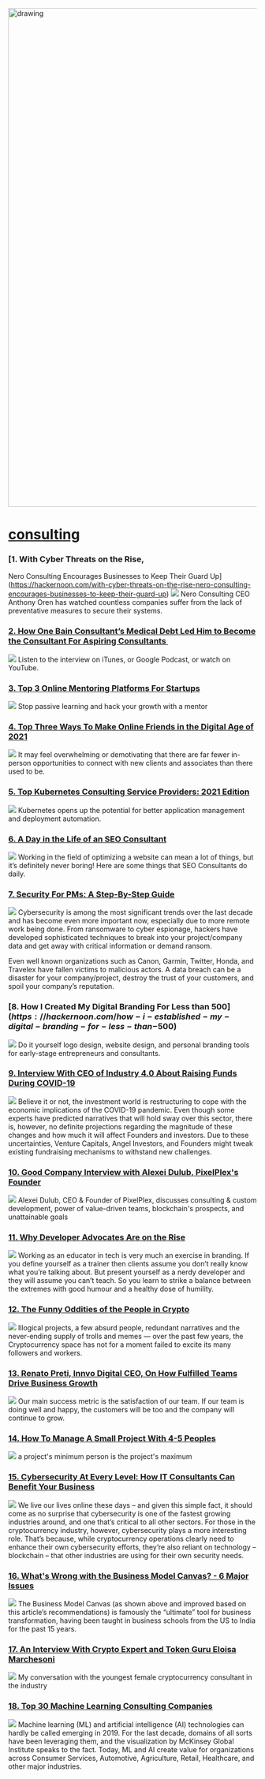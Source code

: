 <img src="https://hackernoon.com/banner-image.png" alt="drawing" width="1012"/>

# [consulting](https://hackernoon.com/tagged/consulting)
### [1. With Cyber Threats on the Rise, 
Nero Consulting Encourages Businesses to Keep Their Guard Up](https://hackernoon.com/with-cyber-threats-on-the-rise-nero-consulting-encourages-businesses-to-keep-their-guard-up)
![](https://cdn.hackernoon.com/images/eQHzh6rz7ETBHLjs0KzCl1Dooqp2-5i93q1d.jpeg)
Nero Consulting CEO Anthony Oren has watched countless companies suffer from the lack of preventative measures to secure their systems. 

### [2. How One Bain Consultant’s Medical Debt Led Him to Become the Consultant For Aspiring Consultants ](https://hackernoon.com/how-one-bain-consultants-medical-debt-led-him-to-become-the-consultant-for-aspiring-consultants-n4543701)
![](https://cdn.hackernoon.com/drafts/1v9436ej.png)
Listen to the interview on iTunes, or Google Podcast, or watch on YouTube.

### [3. Top 3 Online Mentoring Platforms For Startups](https://hackernoon.com/top-3-online-mentoring-platforms-for-startups-jos32tp)
![](https://cdn.hackernoon.com/images/v2kr325o.jpg)
Stop passive learning and hack your growth with a mentor

### [4. Top Three Ways To Make Online Friends in the Digital Age of 2021](https://hackernoon.com/top-three-ways-to-make-online-friends-in-the-digital-age-of-2021-l84m35mb)
![](https://cdn.hackernoon.com/images/MJpFVUEItkSdoh38rYo60VT7RfH3-uo1n28t6.jpeg)
It may feel overwhelming or demotivating that there are far fewer in-person opportunities to connect with new clients and associates than there used to be.

### [5. Top Kubernetes Consulting Service Providers: 2021 Edition](https://hackernoon.com/top-kubernetes-consulting-service-providers-2021-edition-pn1x34sl)
![](https://cdn.hackernoon.com/images/28jKsTvJF6S0FX4wx05Mxv7CMbi1-141q32oy.jpeg)
Kubernetes opens up the potential for better application management and deployment automation. 

### [6. A Day in the Life of an SEO Consultant](https://hackernoon.com/a-day-in-the-life-of-an-seo-consultant)
![](https://cdn.hackernoon.com/images/jqgT8Gx9t1SOHykZlhpVO748LZs2-9b135c1.jpeg)
Working in the field of optimizing a website can mean a lot of things, but it’s definitely never boring! Here are some things that SEO Consultants do daily.

### [7. Security For PMs: A Step-By-Step Guide](https://hackernoon.com/security-for-pms-a-step-by-step-guide-8b1b3tgk)
![](https://firebasestorage.googleapis.com/v0/b/hackernoon-app.appspot.com/o/images%2F3nhao37bBEfHA9RTQ0WNVWfXPD02-0a1b3tqa.jpeg?alt=media&token=13d6ed49-ebdd-445f-8bb8-5501b8353e0a)
Cybersecurity is among the most significant trends over the last decade and has become even more important now, especially due to more remote work being done. From ransomware to cyber espionage, hackers have developed sophisticated techniques to break into your project/company data and get away with critical information or demand ransom.

Even well known organizations such as Canon, Garmin, Twitter, Honda, and Travelex have fallen victims to malicious actors. A data breach can be a disaster for your company/project, destroy the trust of your customers, and spoil your company’s reputation.

### [8. How I Created My Digital Branding For Less than $500](https://hackernoon.com/how-i-established-my-digital-branding-for-less-than-$500)
![](https://cdn.hackernoon.com/images/fC1cY8pYFuOXfyTNZXfEfDpAEnB3-qh039xz.jpeg)
Do it yourself logo design, website design, and personal branding tools for early-stage entrepreneurs and consultants. 

### [9. Interview With CEO of Industry 4.0 About Raising Funds During COVID-19](https://hackernoon.com/interview-with-ceo-of-industry-40-about-raising-funds-during-covid-19-zn4d3yy1)
![](https://cdn.hackernoon.com/drafts/5y1m3yqk.png)
Believe it or not, the investment world is restructuring to cope with the economic implications of the COVID-19 pandemic. Even though some experts have predicted narratives that will hold sway over this sector, there is, however, no definite projections regarding the magnitude of these changes and how much it will affect Founders and investors. Due to these uncertainties, Venture Capitals, Angel Investors, and Founders might tweak existing fundraising mechanisms to withstand new challenges.

### [10. Good Company Interview with Alexei Dulub, PixelPlex's Founder](https://hackernoon.com/good-company-interview-with-alexei-dulub-pixelplexs-founder)
![](https://cdn.hackernoon.com/images/ARCWTrgYpoc531106B2eMedWoT42-tb0371c.jpeg)
Alexei Dulub, CEO & Founder of PixelPlex, discusses consulting & custom development, power of value-driven teams, blockchain's prospects, and unattainable goals

### [11. Why Developer Advocates Are on the Rise](https://hackernoon.com/why-developer-advocates-are-on-the-rise-py1r34hn)
![](https://firebasestorage.googleapis.com/v0/b/hackernoon-app.appspot.com/o/images%2FMJpFVUEItkSdoh38rYo60VT7RfH3-huv28z2.jpeg?alt=media&token=89a8f2c8-6744-4097-b0b8-d17bc5f01f6f)
Working as an educator in tech is very much an exercise in branding. If you define yourself as a trainer then clients assume you don’t really know what you’re talking about. But present yourself as a nerdy developer and they will assume you can’t teach. So you learn to strike a balance between the extremes with good humour and a healthy dose of humility.

### [12. The Funny Oddities of the People in Crypto](https://hackernoon.com/funny-oddities-of-the-people-in-crypto-xcb43xk7)
![](https://cdn.hackernoon.com/images/57az3x62.jpg)
Illogical projects, a few absurd people, redundant narratives and the never-ending supply of trolls and memes — over the past few years, the Cryptocurrency space has not for a moment failed to excite its many followers and workers.

### [13. Renato Preti, Innvo Digital CEO, On How Fulfilled Teams Drive Business Growth](https://hackernoon.com/renato-preti-innvo-digital-ceo-on-how-fulfilled-teams-drive-business-growth)
![](https://cdn.hackernoon.com/images/ec5ExNllSsMuJ8mpsiklMn85GGJ2-sn8w37dy.jpeg)
Our main success metric is the satisfaction of our team. If our team is doing well and happy, the customers will be too and the company will continue to grow. 

### [14. How To Manage A Small Project With 4-5 Peoples](https://hackernoon.com/how-to-manage-a-small-project-with-4-5-peoples-xns3uco)
![](https://images.unsplash.com/photo-1452860606245-08befc0ff44b?ixlib=rb-1.2.1&q=80&fm=jpg&crop=entropy&cs=tinysrgb&w=1080&fit=max&ixid=eyJhcHBfaWQiOjEwMDk2Mn0)
a project's minimum person is the project's maximum

### [15. Cybersecurity At Every Level: How IT Consultants Can Benefit Your Business](https://hackernoon.com/cybersecurity-at-every-level-how-it-consultants-can-benefit-your-business-84283trw)
![](https://firebasestorage.googleapis.com/v0/b/hackernoon-app.appspot.com/o/images%2Fc04EFcTv66Zbzhwa4Fz3VAZCs9g2-071a3t2v.jpeg?alt=media&token=76253e55-445c-4636-b78c-34f2b075556e)
We live our lives online these days – and given this simple fact, it should come as no surprise that cybersecurity is one of the fastest growing industries around, and one that’s critical to all other sectors. For those in the cryptocurrency industry, however, cybersecurity plays a more interesting role. That’s because, while cryptocurrency operations clearly need to enhance their own cybersecurity efforts, they’re also reliant on technology – blockchain – that other industries are using for their own security needs.

### [16. What's Wrong with the Business Model Canvas? - 6 Major Issues](https://hackernoon.com/whats-wrong-with-the-business-model-canvas-6-major-issues-3z4j3wfv)
![](https://firebasestorage.googleapis.com/v0/b/hackernoon-app.appspot.com/o/images%2FMJpFVUEItkSdoh38rYo60VT7RfH3-im1a28im.jpeg?alt=media&token=3ca7fce1-9663-4d32-85e4-60c112435ac3)
The Business Model Canvas (as shown above and improved based on this article’s recommendations) is famously the “ultimate” tool for business transformation, having been taught in business schools from the US to India for the past 15 years. 

### [17. An Interview With Crypto Expert and Token Guru Eloisa Marchesoni](https://hackernoon.com/an-interview-with-crypto-expert-and-token-guru-eloisa-marchesoni)
![](https://cdn.hackernoon.com/images/NgBhuMTisXRHJvE5E2S3MKsexy52-6mb3ucs.jpeg)
My conversation with the youngest female cryptocurrency consultant in the industry

### [18. Top 30 Machine Learning Consulting Companies](https://hackernoon.com/machine-learning-consulting-companies-ldahg3zzw)
![](https://cdn.hackernoon.com/drafts/vkals3zzs.png)
Machine learning (ML) and artificial intelligence (AI) technologies can hardly be called emerging in 2019. For the last decade, domains of all sorts have been leveraging them, and the visualization by McKinsey Global Institute speaks to the fact. Today, ML and AI create value for organizations across Consumer Services, Automotive, Agriculture, Retail, Healthcare, and other major industries.  

